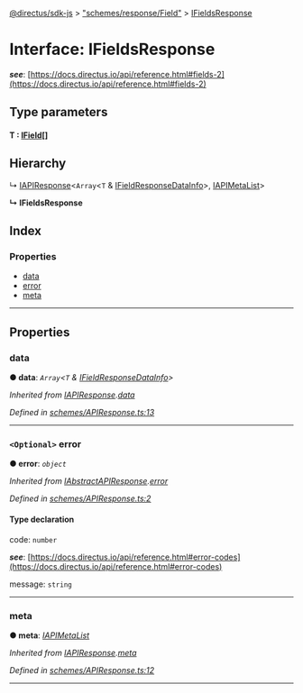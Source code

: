 [@directus/sdk-js](../README.md) > ["schemes/response/Field"](../modules/_schemes_response_field_.md) > [IFieldsResponse](../interfaces/_schemes_response_field_.ifieldsresponse.md)

# Interface: IFieldsResponse

*__see__*: [https://docs.directus.io/api/reference.html#fields-2](https://docs.directus.io/api/reference.html#fields-2)

## Type parameters
#### T :  [IField](_schemes_directus_field_.ifield.md)[]
## Hierarchy

↳  [IAPIResponse](_schemes_apiresponse_.iapiresponse.md)<`Array`<`T` & [IFieldResponseDataInfo](_schemes_response_field_.ifieldresponsedatainfo.md)>, [IAPIMetaList](_schemes_apiresponse_.iapimetalist.md)>

**↳ IFieldsResponse**

## Index

### Properties

* [data](_schemes_response_field_.ifieldsresponse.md#data)
* [error](_schemes_response_field_.ifieldsresponse.md#error)
* [meta](_schemes_response_field_.ifieldsresponse.md#meta)

---

## Properties

<a id="data"></a>

###  data

**● data**: *`Array`<`T` & [IFieldResponseDataInfo](_schemes_response_field_.ifieldresponsedatainfo.md)>*

*Inherited from [IAPIResponse](_schemes_apiresponse_.iapiresponse.md).[data](_schemes_apiresponse_.iapiresponse.md#data)*

*Defined in [schemes/APIResponse.ts:13](https://github.com/janbiasi/sdk-js/blob/a08c70e/src/schemes/APIResponse.ts#L13)*

___
<a id="error"></a>

### `<Optional>` error

**● error**: *`object`*

*Inherited from [IAbstractAPIResponse](_schemes_apiresponse_.iabstractapiresponse.md).[error](_schemes_apiresponse_.iabstractapiresponse.md#error)*

*Defined in [schemes/APIResponse.ts:2](https://github.com/janbiasi/sdk-js/blob/a08c70e/src/schemes/APIResponse.ts#L2)*

#### Type declaration

 code: `number`

*__see__*: [https://docs.directus.io/api/reference.html#error-codes](https://docs.directus.io/api/reference.html#error-codes)

 message: `string`

___
<a id="meta"></a>

###  meta

**● meta**: *[IAPIMetaList](_schemes_apiresponse_.iapimetalist.md)*

*Inherited from [IAPIResponse](_schemes_apiresponse_.iapiresponse.md).[meta](_schemes_apiresponse_.iapiresponse.md#meta)*

*Defined in [schemes/APIResponse.ts:12](https://github.com/janbiasi/sdk-js/blob/a08c70e/src/schemes/APIResponse.ts#L12)*

___

